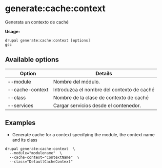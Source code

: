 # generate:cache:context
Generata un contexto de caché

**Usage:**
```
drupal generate:cache:context [options]
gcc
```

## Available options
Option | Details
-------|-------------
--module | Nombre del módulo.
--cache-context | Introduzca el nombre del contexto de caché
--class | Nombre de la clase de contexto de caché
--services | Cargar servicios desde el contenedor.

## Examples
* Generate cache for a context specifying the module, the context name and its class
```
drupal generate:cache:context  \
  --module="modulename"  \
  --cache-context="ContextName"  \
  --class="DefaultCacheContext"
```
